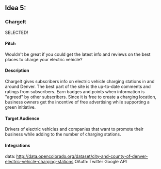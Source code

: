 ## Idea 5:

### ChargeIt

SELECTED!

#### Pitch

Wouldn't be great if you could get the latest info and reviews on the best
places to charge your electric vehicle?

#### Description

ChargeIt gives subscribers info on electric vehicle charging stations in and
around Denver. The best part of the site is the up-to-date comments and ratings
from subscribers. Earn badges and points when information is "agreed" by other
subscribers. Since it is free to create a charging location, business owners get
the incentive of free advertising while supporting a green initiative.

#### Target Audience

Drivers of electric vehicles and companies that want to promote their business
while adding to the number of charging stations.

#### Integrations

data: http://data.opencolorado.org/dataset/city-and-county-of-denver-electric-vehicle-charging-stations
OAuth: Twitter
Google API

